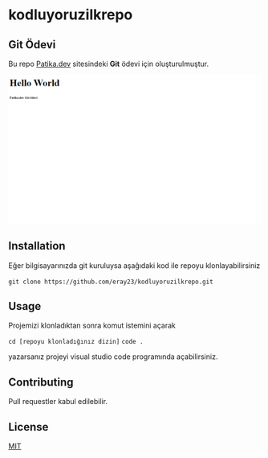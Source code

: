 # kodluyoruzilkrepo

## Git Ödevi

Bu repo [Patika.dev](https://www.patika.dev/) sitesindeki **Git** ödevi için oluşturulmuştur.

![html ss](Adsız.png)

## Installation

Eğer bilgisayarınızda git kuruluysa aşağıdaki kod ile repoyu klonlayabilirsiniz

`git clone https://github.com/eray23/kodluyoruzilkrepo.git`

## Usage 
Projemizi klonladıktan sonra komut istemini açarak

`cd [repoyu klonladığınız dizin]`
`code .` 

yazarsanız projeyi visual studio code programında açabilirsiniz.

## Contributing
Pull requestler kabul edilebilir.

## License
[MIT](https://choosealicense.com/licenses/mit/)